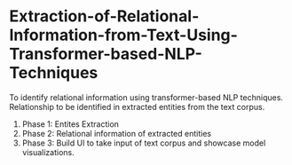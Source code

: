 # Extraction-of-Relational-Information-from-Text-Using-Transformer-based-NLP-Techniques
To identify relational information using transformer-based NLP techniques. Relationship to be identified in extracted entities from the text corpus.
1. Phase 1: Entites Extraction
2. Phase 2: Relational information of extracted entities
3. Phase 3: Build UI to take input of text corpus and showcase model visualizations.